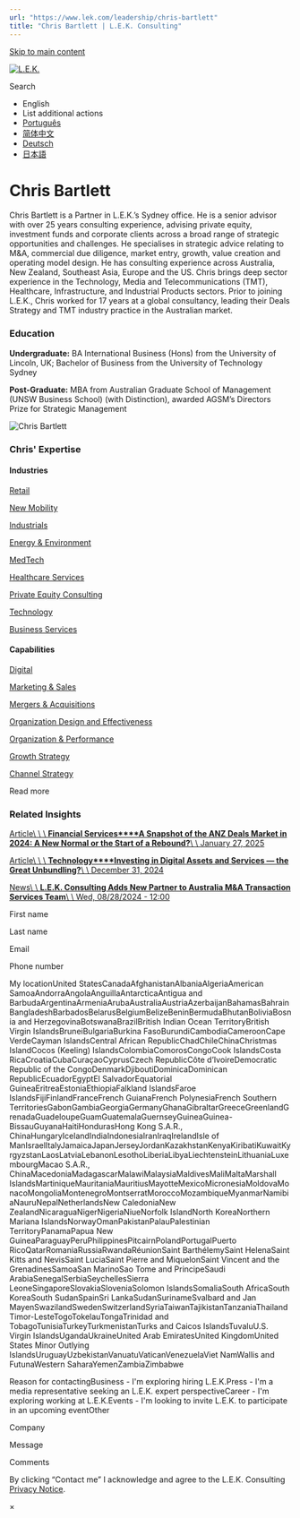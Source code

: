 ```yaml
---
url: "https://www.lek.com/leadership/chris-bartlett"
title: "Chris Bartlett | L.E.K. Consulting"
---
```


[Skip to main content](https://www.lek.com/leadership/chris-bartlett#main-content)

[![L.E.K.](https://www.lek.com/themes/lek/images/new-logo.svg)](https://www.lek.com/ "L.E.K.")

Search

- English
- List additional actions
- [Português](https://www.lek.com/pt-br/lek-brazil)
- [简体中文](https://www.lek.com/zh-hant/lek-china)
- [Deutsch](https://www.lek.com/de/lek-germany)
- [日本語](https://www.lek.com/ja/lek-japan)

# Chris Bartlett

Chris Bartlett is a Partner in L.E.K.’s Sydney office. He is a senior advisor with over 25 years consulting experience, advising private equity, investment funds and corporate clients across a broad range of strategic opportunities and challenges. He specialises in strategic advice relating to M&A, commercial due diligence, market entry, growth, value creation and operating model design. He has consulting experience across Australia, New Zealand, Southeast Asia, Europe and the US. Chris brings deep sector experience in the Technology, Media and Telecommunications (TMT), Healthcare, Infrastructure, and Industrial Products sectors. Prior to joining L.E.K., Chris worked for 17 years at a global consultancy, leading their Deals Strategy and TMT industry practice in the Australian market.

### Education

**Undergraduate:** BA International Business (Hons) from the University of Lincoln, UK; Bachelor of Business from the University of Technology Sydney

**Post-Graduate:** MBA from Australian Graduate School of Management (UNSW Business School) (with Distinction), awarded AGSM’s Directors Prize for Strategic Management

![Chris Bartlett](https://www.lek.com/sites/default/files/profile-images/chris-bartlett-web-v2.jpg)

### Chris' Expertise

#### Industries

[Retail](https://www.lek.com/industries/retail)

[New Mobility](https://www.lek.com/industries/travel-transport/new-mobility)

[Industrials](https://www.lek.com/industries/industrials)

[Energy & Environment](https://www.lek.com/industries/energy-environment)

[MedTech](https://www.lek.com/industries/medtech)

[Healthcare Services](https://www.lek.com/industries/healthcare-services)

[Private Equity Consulting](https://www.lek.com/industries/private-equity-pe)

[Technology](https://www.lek.com/industries/technology)

[Business Services](https://www.lek.com/industries/business-services)

#### Capabilities

[Digital](https://www.lek.com/capabilities/digital)

[Marketing & Sales](https://www.lek.com/capabilities/marketing-and-sales)

[Mergers & Acquisitions](https://www.lek.com/capabilities/mergers-acquisitions)

[Organization Design and Effectiveness](https://www.lek.com/capabilities/organizational-strategy)

[Organization & Performance](https://www.lek.com/capabilities/organization-performance)

[Growth Strategy](https://www.lek.com/capabilities/strategy/growth-strategy)

[Channel Strategy](https://www.lek.com/capabilities/marketing-and-sales/channel-strategy)

Read more

### Related Insights

[Article\\
\\
\\
**Financial Services****A Snapshot of the ANZ Deals Market in 2024: A New Normal or the Start of a Rebound?**\\
\\
January 27, 2025](https://www.lek.com/insights/fin/au/ar/snapshot-anz-deals-market-2024-new-normal-or-start-rebound)

[Article\\
\\
\\
**Technology****Investing in Digital Assets and Services — the Great Unbundling?**\\
\\
December 31, 2024](https://www.lek.com/insights/fin/au/ar/investing-digital-assets-and-services-great-unbundling)

[News\\
\\
**L.E.K. Consulting Adds New Partner to Australia M&A Transaction Services Team**\\
\\
Wed, 08/28/2024 - 12:00](https://www.lek.com/press/lek-consulting-adds-new-partner-australia-ma-transaction-services-team)

First name

Last name

Email

Phone number

My locationUnited StatesCanadaAfghanistanAlbaniaAlgeriaAmerican SamoaAndorraAngolaAnguillaAntarcticaAntigua and BarbudaArgentinaArmeniaArubaAustraliaAustriaAzerbaijanBahamasBahrainBangladeshBarbadosBelarusBelgiumBelizeBeninBermudaBhutanBoliviaBosnia and HerzegovinaBotswanaBrazilBritish Indian Ocean TerritoryBritish Virgin IslandsBruneiBulgariaBurkina FasoBurundiCambodiaCameroonCape VerdeCayman IslandsCentral African RepublicChadChileChinaChristmas IslandCocos (Keeling) IslandsColombiaComorosCongoCook IslandsCosta RicaCroatiaCubaCuraçaoCyprusCzech RepublicCôte d’IvoireDemocratic Republic of the CongoDenmarkDjiboutiDominicaDominican RepublicEcuadorEgyptEl SalvadorEquatorial GuineaEritreaEstoniaEthiopiaFalkland IslandsFaroe IslandsFijiFinlandFranceFrench GuianaFrench PolynesiaFrench Southern TerritoriesGabonGambiaGeorgiaGermanyGhanaGibraltarGreeceGreenlandGrenadaGuadeloupeGuamGuatemalaGuernseyGuineaGuinea-BissauGuyanaHaitiHondurasHong Kong S.A.R., ChinaHungaryIcelandIndiaIndonesiaIranIraqIrelandIsle of ManIsraelItalyJamaicaJapanJerseyJordanKazakhstanKenyaKiribatiKuwaitKyrgyzstanLaosLatviaLebanonLesothoLiberiaLibyaLiechtensteinLithuaniaLuxembourgMacao S.A.R., ChinaMacedoniaMadagascarMalawiMalaysiaMaldivesMaliMaltaMarshall IslandsMartiniqueMauritaniaMauritiusMayotteMexicoMicronesiaMoldovaMonacoMongoliaMontenegroMontserratMoroccoMozambiqueMyanmarNamibiaNauruNepalNetherlandsNew CaledoniaNew ZealandNicaraguaNigerNigeriaNiueNorfolk IslandNorth KoreaNorthern Mariana IslandsNorwayOmanPakistanPalauPalestinian TerritoryPanamaPapua New GuineaParaguayPeruPhilippinesPitcairnPolandPortugalPuerto RicoQatarRomaniaRussiaRwandaRéunionSaint BarthélemySaint HelenaSaint Kitts and NevisSaint LuciaSaint Pierre and MiquelonSaint Vincent and the GrenadinesSamoaSan MarinoSao Tome and PrincipeSaudi ArabiaSenegalSerbiaSeychellesSierra LeoneSingaporeSlovakiaSloveniaSolomon IslandsSomaliaSouth AfricaSouth KoreaSouth SudanSpainSri LankaSudanSurinameSvalbard and Jan MayenSwazilandSwedenSwitzerlandSyriaTaiwanTajikistanTanzaniaThailandTimor-LesteTogoTokelauTongaTrinidad and TobagoTunisiaTurkeyTurkmenistanTurks and Caicos IslandsTuvaluU.S. Virgin IslandsUgandaUkraineUnited Arab EmiratesUnited KingdomUnited States Minor Outlying IslandsUruguayUzbekistanVanuatuVaticanVenezuelaViet NamWallis and FutunaWestern SaharaYemenZambiaZimbabwe

Reason for contactingBusiness - I'm exploring hiring L.E.K.Press - I'm a media representative seeking an L.E.K. expert perspectiveCareer - I'm exploring working at L.E.K.Events - I'm looking to invite L.E.K. to participate in an upcoming eventOther

Company

Message

Comments

By clicking “Contact me” I acknowledge and agree to the L.E.K. Consulting [Privacy Notice](https://www.lek.com/lek-consulting-privacy-policy).

×
